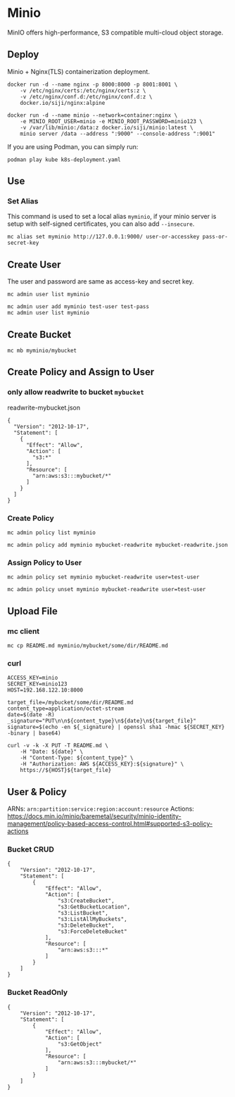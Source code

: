 # Minio

MinIO offers high-performance, S3 compatible multi-cloud object storage.


## Deploy

Minio + Nginx(TLS) containerization deployment.

```
docker run -d --name nginx -p 8000:8000 -p 8001:8001 \
    -v /etc/nginx/certs:/etc/nginx/certs:z \
    -v /etc/nginx/conf.d:/etc/nginx/conf.d:z \
    docker.io/siji/nginx:alpine

docker run -d --name minio --network=container:nginx \
    -e MINIO_ROOT_USER=minio -e MINIO_ROOT_PASSWORD=minio123 \
    -v /var/lib/minio:/data:z docker.io/siji/minio:latest \
    minio server /data --address ":9000" --console-address ":9001"
```

If you are using Podman, you can simply run:

```
podman play kube k8s-deployment.yaml
```


## Use

### Set Alias

This command is used to set a local alias `myminio`, if your minio server is setup with self-signed certificates, you can also add `--insecure`.

```
mc alias set myminio http://127.0.0.1:9000/ user-or-accesskey pass-or-secret-key
```

## Create User

The user and password are same as access-key and secret key.

```
mc admin user list myminio

mc admin user add myminio test-user test-pass
mc admin user list myminio
```

## Create Bucket

```
mc mb myminio/mybucket
```

## Create Policy and Assign to User

### only allow readwrite to bucket `mybucket`

readwrite-mybucket.json

```
{
  "Version": "2012-10-17",
  "Statement": [
    {
      "Effect": "Allow",
      "Action": [
        "s3:*"
      ],
      "Resource": [
        "arn:aws:s3:::mybucket/*"
      ]
    }
  ]
}
```

### Create Policy

```
mc admin policy list myminio

mc admin policy add myminio mybucket-readwrite mybucket-readwrite.json
```

### Assign Policy to User

```
mc admin policy set myminio mybucket-readwrite user=test-user

mc admin policy unset myminio mybucket-readwrite user=test-user
```

## Upload File

### mc client

```
mc cp README.md myminio/mybucket/some/dir/README.md
```

### curl

```
ACCESS_KEY=minio
SECRET_KEY=minio123
HOST=192.168.122.10:8000

target_file=/mybucket/some/dir/README.md
content_type=application/octet-stream
date=$(date -R)
_signature="PUT\n\n${content_type}\n${date}\n${target_file}"
signature=$(echo -en ${_signature} | openssl sha1 -hmac ${SECRET_KEY} -binary | base64)

curl -v -k -X PUT -T README.md \
    -H "Date: ${date}" \
    -H "Content-Type: ${content_type}" \
    -H "Authorization: AWS ${ACCESS_KEY}:${signature}" \
    https://${HOST}${target_file}
```


## User & Policy

ARNs: `arn:partition:service:region:account:resource`
Actions: https://docs.min.io/minio/baremetal/security/minio-identity-management/policy-based-access-control.html#supported-s3-policy-actions

### Bucket CRUD


```
{
    "Version": "2012-10-17",
    "Statement": [
        {
            "Effect": "Allow",
            "Action": [
                "s3:CreateBucket",
                "s3:GetBucketLocation",
                "s3:ListBucket",
                "s3:ListAllMyBuckets",
                "s3:DeleteBucket",
                "s3:ForceDeleteBucket"
            ],
            "Resource": [
                "arn:aws:s3:::*"
            ]
        }
    ]
}
```

### Bucket ReadOnly

```
{
    "Version": "2012-10-17",
    "Statement": [
        {
            "Effect": "Allow",
            "Action": [
                "s3:GetObject"
            ],
            "Resource": [
                "arn:aws:s3:::mybucket/*"
            ]
        }
    ]
}
```
